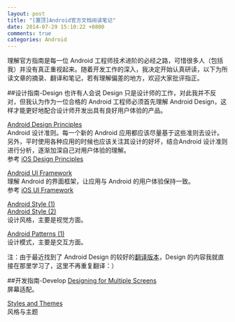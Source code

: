 ```yaml
---
layout: post
title: "[置顶]Android官方文档阅读笔记"
date: 2014-07-29 15:10:22 +0800
comments: true
categories: Android
---
```

理解官方指南是每一位 Android 工程师技术进阶的必经之路，可惜很多人（包括我）并没有真正重视起来。随着开发工作的深入，我决定开始认真研读，以下为所读文章的摘录、翻译和笔记，若有理解偏差的地方，欢迎大家批评指正。
<!--more-->

##设计指南-Design
也许有人会说 Design 只是设计师的工作，对此我并不反对，但我认为作为一位合格的 Android 工程师必须首先理解 Android Design，这样才能更好地配合设计师开发出具有良好用户体验的产品。

[Android Design Principles](http://blog.xuanxi.me/blog/2014/07/13/android-design-principles/)  
Android 设计准则。每一个新的 Android 应用都应该尽量基于这些准则去设计。另外，平时使用各种应用的时候也应该关注其设计的好坏，结合Android 设计准则进行分析，逐渐加深自己对用户体验的理解。  
参考 [iOS Design Principles](http://blog.xuanxi.me/blog/2014/07/15/ios-design-principles/)

[Android UI Framework](http://blog.xuanxi.me/blog/2014/07/15/android-ui-framework/)  
理解 Android 的界面框架，让应用与 Android 的用户体验保持一致。  
参考 [iOS UI Framework](http://blog.xuanxi.me/blog/2014/07/15/bars/)

[Android Style (1)](http://blog.xuanxi.me/blog/2014/07/16/android-style-1/)  
[Android Style (2)](http://blog.xuanxi.me/blog/2014/07/29/android-style-2/)  
设计风格，主要是视觉方面。

[Android Patterns (1)](http://blog.xuanxi.me/blog/2014/07/16/android-patterns-1/)  
设计模式，主要是交互方面。

注：由于最近找到了 Android Design 的较好的[翻译版本](http://adchs.github.io/)，Design 的内容我就直接在那里学习了，这里不再重复翻译：）

##开发指南-Develop
[Designing for Multiple Screens](http://blog.xuanxi.me/blog/2014/07/17/designing-for-multiple-screens/)  
屏幕适配。

[Styles and Themes](http://blog.xuanxi.me/blog/2014/07/24/styles-and-themes/)  
风格与主题
